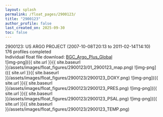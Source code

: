 ```yaml
---
layout: splash
permalink: /float_pages/2900123/
title: "2900123"
author_profile: false
last_created_on: 2025-09-30
toc: false
---
```

 
2900123: US ARGO PROJECT (2007-10-08T20:13 to 2011-02-14T14:10)\
176 profiles completed\
Individual float file download: [BGC_Argo_Plus_Global](https://ftp.soest.hawaii.edu/bgc_argo_plus/Individual_Floats/outliers_removed/2900123_Sprof_processed.nc)\
![img-png]({{ site.url }}{{ site.baseurl }}/assets/images/float_figures/2900123/01_2900123_map.png)
![img-png]({{ site.url }}{{ site.baseurl }}/assets/images/float_figures/2900123/2900123_DOXY.png)
![img-png]({{ site.url }}{{ site.baseurl }}/assets/images/float_figures/2900123/2900123_PRES.png)
![img-png]({{ site.url }}{{ site.baseurl }}/assets/images/float_figures/2900123/2900123_PSAL.png)
![img-png]({{ site.url }}{{ site.baseurl }}/assets/images/float_figures/2900123/2900123_TEMP.png)
